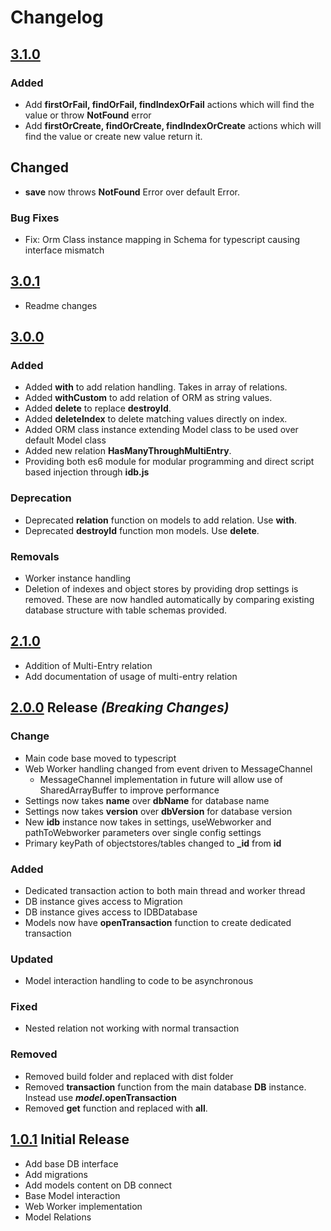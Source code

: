 # Changelog

## [3.1.0](https://github.com/maxgaurav/indexeddb-orm/releases/tag/v3.1.0)
### Added
- Add **firstOrFail, findOrFail, findIndexOrFail** actions which will find the value or throw **NotFound** error
- Add **firstOrCreate, findOrCreate, findIndexOrCreate** actions which will find the value or create new value return it.

## Changed
- **save** now throws **NotFound** Error over default Error.

### Bug Fixes
- Fix: Orm Class instance mapping in Schema for typescript causing interface mismatch


## [3.0.1](https://github.com/maxgaurav/indexeddb-orm/releases/tag/v3.0.1)
- Readme changes

## [3.0.0](https://github.com/maxgaurav/indexeddb-orm/releases/tag/v3.0.0)

### Added
- Added **with** to add relation handling. Takes in array of relations.
- Added **withCustom** to add relation of ORM as string values.
- Added **delete** to replace **destroyId**.
- Added **deleteIndex** to delete matching values directly on index.
- Added ORM class instance extending Model class to be used over default Model class
- Added new relation **HasManyThroughMultiEntry**. 
- Providing both es6 module for modular programming and direct script based injection through **idb.js**

### Deprecation
- Deprecated **relation** function on models to add relation. Use **with**.
- Deprecated **destroyId** function mon models. Use **delete**.

### Removals
- Worker instance handling
- Deletion of indexes and object stores by providing drop settings is removed. These are now handled automatically by comparing
existing database structure with table schemas provided.

## [2.1.0](https://github.com/maxgaurav/indexeddb-orm) 
- Addition of Multi-Entry relation
- Add documentation of usage of multi-entry relation 

## [2.0.0](https://github.com/maxgaurav/indexeddb-orm) Release _(Breaking Changes)_

### Change
- Main code base moved to typescript
- Web Worker handling changed from event driven to MessageChannel
    - MessageChannel implementation in future will allow use of SharedArrayBuffer to improve performance
- Settings now takes **name** over **dbName** for database name
- Settings now takes **version** over **dbVersion** for database version
- New **idb** instance now takes in settings, useWebworker and pathToWebworker parameters over single config settings
- Primary keyPath of objectstores/tables changed to **_id** from **id**

### Added
- Dedicated transaction action to both main thread and worker thread
- DB instance gives access to Migration 
- DB instance gives access to IDBDatabase
- Models now have **openTransaction** function to create dedicated transaction

### Updated
- Model interaction handling to code to be asynchronous

### Fixed
- Nested relation not working with normal transaction

### Removed
- Removed build folder and replaced with dist folder
- Removed **transaction** function from the main database **DB** instance. Instead use **_model_.openTransaction**
- Removed **get** function and replaced with **all**. 

## [1.0.1](https://github.com/maxgaurav/indexeddb-orm/tree/orm-1.0.1) Initial Release
- Add base DB interface 
- Add migrations 
- Add models content on DB connect
- Base Model interaction
- Web Worker implementation
- Model Relations
